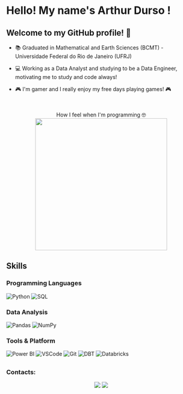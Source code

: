 # Hello! My name's Arthur Durso ! 

## Welcome to my GitHub profile! 👋


- 📚 Graduated in Mathematical and Earth Sciences (BCMT) - Universidade Federal do Rio de Janeiro (UFRJ)

- 💻 Working as a Data Analyst and studying to be a Data Engineer, motivating me to study and code always!

- 🎮 I'm gamer and I really enjoy my free days playing games! 🎮
<br/>

<p align="center">
  How I feel when I'm programming 🤓 <br/>
  <img src="https://media.giphy.com/media/10zxDv7Hv5RF9C/giphy.gif" width="350">
</p>


## Skills

### Programming Languages
![Python](https://img.shields.io/badge/Python-3776AB?style=for-the-badge&logo=python&logoColor=white)
![SQL](https://img.shields.io/badge/SQL-4479A1?style=for-the-badge&logo=sql&logoColor=white)

### Data Analysis
![Pandas](https://img.shields.io/badge/Pandas-150458?style=for-the-badge&logo=pandas&logoColor=white)
![NumPy](https://img.shields.io/badge/NumPy-013243?style=for-the-badge&logo=numpy&logoColor=white)

### Tools & Platform
![Power BI](https://img.shields.io/badge/Power%20BI-e9b51c?style=for-the-badge)
![VSCode](https://img.shields.io/badge/VS%20Code-007ACC?style=for-the-badge&logo=visual-studio-code&logoColor=white)
![Git](https://img.shields.io/badge/Git-F05032?style=for-the-badge&logo=git&logoColor=white)
![DBT](https://img.shields.io/badge/DBT-FF694B?style=for-the-badge&logo=dbt&logoColor=white)
![Databricks](https://img.shields.io/badge/Databricks-FF3621?style=for-the-badge&logo=databricks&logoColor=white)


##
### Contacts:

<div align="center"> 
<a href = "mailto:dursoarthur@gmail.com"><img src="https://img.shields.io/badge/Gmail-D14836?style=for-the-badge&logo=gmail&logoColor=white" target="_blank"></a>
<a href="https://www.linkedin.com/in/arthurdurso" target="_blank"><img src="https://img.shields.io/badge/-LinkedIn-%230077B5?style=for-the-badge&logo=linkedin&logoColor=white" target="_blank"></a>   
</div>
